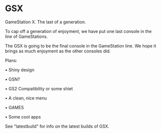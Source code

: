 # GSX
GameStation X. The last of a generation.

To cap off a generation of enjoyment, we have put one last console in the line of GameStations.

The GSX is going to be the final console in the GameStation line.
We hope it brings as much enjoyment as the other consoles did.

Plans:

• Shiny design

• GSN?

• GS2 Compatibility or some shiet

• A clean, nice menu

• GAMES

• Some cool apps

See "latestbuild" for info on the latest builds of GSX.
